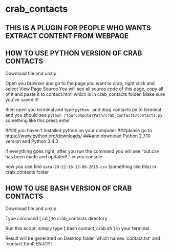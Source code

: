 # crab_contacts
## THIS IS A PLUGIN FOR PEOPLE WHO WANTS EXTRACT CONTENT FROM WEBPAGE

## HOW TO USE PYTHON VERSION OF CRAB CONTACTS
Download file and unzip

Open you browser and go to the page you want to crab, right click and select View Page Source
You will see all source code of this page, copy all of it and paste it to contact.html which is
in crab_contacts folder. Make sure you've saved it!

then open you terminal
and type ```python ```
and drag contacts.py to terminal
and you should see ```python /YourComputerPath/crab_contacts/contacts.py``` something like this
press enter

###if you haven't installed python on your computer
###please go to https://www.python.org/downloads/
###and download Python 2.7.10 version and Python 3.4.3


if everything goes right, after you run the command you will see "out.csv has been made and updated! " in you console

now you can find ```data-20:22:18-13-08-2015.csv``` (something like this) in crab_contacts folder



## HOW TO USE BASH VERSION OF CRAB CONTACTS
Download file and unzip

Type command [ cd ] to crab_contacts directory

Run this script, simply type [ bash contact_crab.sh ] in your terminal

Result will be generated on Desktop folder which names 'contact.txt' and 'contact.html'
ENJOY!



